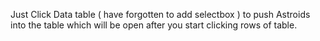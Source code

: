 Just Click Data table ( have forgotten to add selectbox ) to push Astroids into the table which will be open after you start clicking rows of table.




